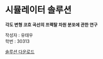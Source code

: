 # 시뮬레이터 솔루션

**각도 변형 코흐 곡선의 프랙탈 차원 분포에 관한 연구**   
      
작성자 : 유태우     
학번 : 30313      

<a href="">솔루션 다운로드</a>
